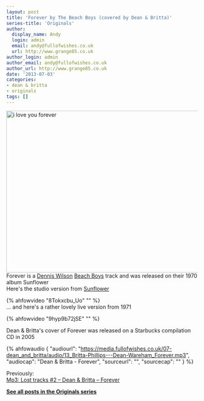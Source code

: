 ```yaml
---
layout: post
title: 'Forever by The Beach Boys (covered by Dean & Britta)'
series-title: 'Originals'
author:
  display_name: Andy
  login: admin
  email: andy@fullofwishes.co.uk
  url: http://www.grange85.co.uk
author_login: admin
author_email: andy@fullofwishes.co.uk
author_url: http://www.grange85.co.uk
date: '2013-07-03'
categories:
- dean & britta
- originals
tags: []
---
```

<p><a href="http://www.flickr.com/photos/niznoz/5539406/" title="i love you forever by niznoz, on Flickr"><img class="aligncenter" src="https://farm1.staticflickr.com/5/5539406_858eeff2fb_z.jpg" width="640" height="426" alt="i love you forever"></a><br />
Forever is a <a href="http://en.wikipedia.org/wiki/Dennis_Wilson">Dennis Wilson</a> <a href="http://en.wikipedia.org/wiki/The_Beach_Boys">Beach Boys</a> track and was released on their 1970 album Sunflower<br />
Here's the studio version from <a href="http://en.wikipedia.org/wiki/Sunflower_(The_Beach_Boys_album)">Sunflower</a><br />

{% ahfowvideo "8Tokxcbu_Uo" "" %}
<a id="more"></a><a id="more-4279"></a><br />
... and here's a rather lovely live version from 1971<br />
</p>
{% ahfowvideo "9hyp9b72jSE" "" %}
<p>Dean & Britta's cover of Forever was released on a Starbucks compilation CD in 2005</p>

 {% ahfowaudio {
  "audiourl": "https://media.fullofwishes.co.uk/07-dean_and_britta/audio/13_Britta-Phillips---Dean-Wareham_Forever.mp3",
  "audiocap": "Dean & Britta - Forever",
  "sourceurl": "",
  "sourcecap": ""
  } %}

<p>Previously:<br />
<a href="/2009/01/06/mp3-lost-tracks-2-dean-britta-forever/" title="Mp3: Lost tracks #2 – Dean & Britta – Forever">Mp3: Lost tracks #2 – Dean & Britta – Forever</a></p>
<p><strong><a href="/category/originals/" title="List: Originals">See all posts in the Originals series</a></strong></p>
